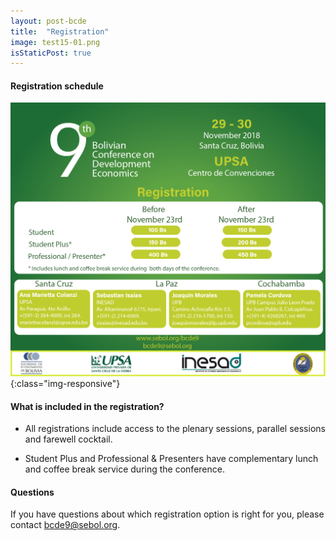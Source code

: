 ```yaml
---
layout: post-bcde
title:  "Registration"
image: test15-01.png
isStaticPost: true
---
```



#### Registration schedule

![image-title-here](/img/posts/Registration2-01.png){:class="img-responsive"}

#### What is included in the registration?

* All registrations include access to the plenary sessions, parallel sessions and farewell cocktail.

* Student Plus and Professional & Presenters have complementary lunch and coffee break service during the conference.

#### Questions

If you have questions about which registration option is right for you, please contact [bcde9@sebol.org](mailto:bcde9@sebol.org).
